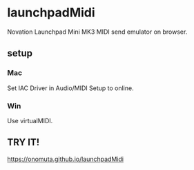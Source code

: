 # launchpadMidi
Novation Launchpad Mini MK3 MIDI send emulator on browser.

## setup
### Mac
Set IAC Driver in Audio/MIDI Setup to online.

### Win
Use virtualMIDI.

## TRY IT!
https://onomuta.github.io/launchpadMidi
